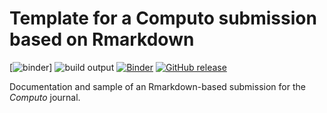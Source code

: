 # Template for a Computo submission based on Rmarkdown

[![binder](https://github.com/computorg/template-computo-Rmarkdown/workflows/binder/badge.svg)]
![build output](https://github.com/computorg/template-computo-Rmarkdown/workflows/computorbuild/badge.svg)
[![Binder](https://binder.pangeo.io/badge_logo.svg)](https://mybinder.org/v2/gh/computorg/template-computo-Rmarkdown/main?urlpath=rstudio)
[![GitHub release](https://img.shields.io/github/v/release/computorg/template-computo-Rmarkdown.svg)](https://github.com/computorg/template-computo-Rmarkdown/releases/)

Documentation and sample of an Rmarkdown-based submission for the _Computo_ journal. 


